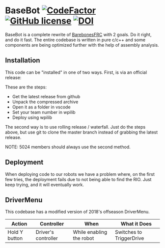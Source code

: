 # BaseBot [![CodeFactor](https://www.codefactor.io/repository/github/frc5024/basebot/badge)](https://www.codefactor.io/repository/github/frc5024/basebot) [![GitHub license](https://img.shields.io/github/license/frc5024/BaseBot.svg)](https://github.com/frc5024/BaseBot/blob/master/LICENSE) [![DOI](https://zenodo.org/badge/159041740.svg)](https://zenodo.org/badge/latestdoi/159041740)

BaseBot is a complete rewrite of [BarebonesFRC](https://github.com/ewpratten/barebonesfrc) with 2 goals. Do it right, and do it fast. The entire codebase is written in pure c/c++ and some components are being optimized further with the help of assembly analysis.

## Installation
This code can be "installed" in one of two ways. First, is via an official release:

These are the steps:
 - Get the latest release from github
 - Unpack the compressed archive
 - Open it as a folder in vscode
 - Set your team number in wpilib
 - Deploy using wpilib

The second way is to use rolling release / waterfall. Just do the steps above, but use git to clone the master branch instead of grabbing the latest release.

NOTE: 5024 members should always use the second method.


## Deployment
When deploying code to our robots we have a problem where, on the first few tries, the deployment fails due to not being able to find the RIO. Just keep trying, and it will eventually work.

## DriverMenu
This codebase has a modified version of 2018's offseason DriverMenu.

| Action | Controller | When | What it Does |
| -- | -- | -- | -- |
| Hold Y button | Driver's controller | While enabling the robot | Switches to TriggerDrive |

